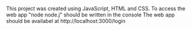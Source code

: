This project was created using JavaScript, HTML and CSS.
To access the web app "node node.j" should be written in the console
The web app should be availabel at http://localhost:3000/login
